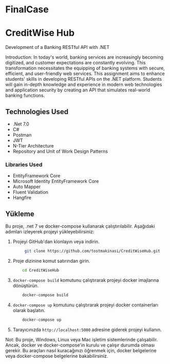 # FinalCase


# CreditWise Hub 

Development of a Banking RESTful API with .NET

Introduction:
In today's world, banking services are increasingly becoming digitized, and customer expectations are constantly evolving. This transformation necessitates the equipping of banking systems with secure, efficient, and user-friendly web services. This assignment aims to enhance students' skills in developing RESTful APIs on the .NET platform.
Students will gain in-depth knowledge and experience in modern web technologies and application security by creating an API that simulates real-world banking functions.


## Technologies Used
 - .Net 7.0
 - C#
 - Postman
 - JWT
 - N-Tier Architecture
 - Repository and Unit of Work Design Patterns
 ### Libraries Used
 - EntityFramework Core
 - Microsoft Identity EntityFramework Core
 - Auto Mapper
 - Fluent Validation
 - Hangfire


## Yükleme

Bu proje, .net 7 ve docker-compose kullanarak çalıştırılabilir. Aşağıdaki adımları izleyerek projeyi yükleyebilirsiniz:

1. Projeyi GitHub'dan klonlayın veya indirin.
   ```bash 
        git clone https://github.com/tostmakinasi/CreditWiseHub.git
    ```
2. Proje dizinine komut satırından girin.
    ```bash 
        cd CreditWiseHub
    ```

3. `docker-compose build` komutunu çalıştırarak projeyi docker imajlarına dönüştürün.
    ```bash
        docker-compose build
    ```

4. `docker-compose up` komutunu çalıştırarak projeyi docker containerları olarak başlatın.
    ```bash
        docker-compose up
    ```

5. Tarayıcınızda `http://localhost:5000` adresine giderek projeyi kullanın.

Not: Bu proje, Windows, Linux veya Mac işletim sistemlerinde çalışabilir. Ancak, docker ve docker-compose'in kurulu ve çalışır durumda olması gerekir. Bu araçları nasıl kuracağınızı öğrenmek için, docker belgelerine veya docker-compose belgelerine bakabilirsiniz.
